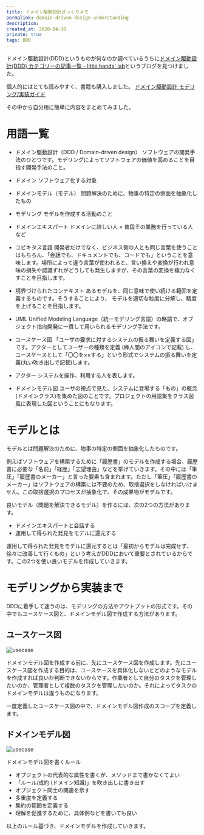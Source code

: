 ```yaml
---
title: ドメイン駆動設計ざっくりメモ
permalink: domain-driven-design-understanding
description: 
created_at: 2020-04-30
private: true
tags: DDD
---
```


ドメイン駆動設計(DDD)というものが何なのか調べているうちに[ドメイン駆動設計(DDD) カテゴリーの記事一覧 - little hands' lab](https://little-hands.hatenablog.com/archive/category/ドメイン駆動設計%28DDD%29)というブログを見つけました。
  
個人的にはとても読みやすく、書籍も購入しました。
[ドメイン駆動設計 モデリング/実装ガイド](https://little-hands.booth.pm/items/1835632)
  
その中から自分用に簡単に内容をまとめてみました。
  
# 用語一覧
- ドメイン駆動設計（DDD / Domain-driven design）
ソフトウェアの開発手法のひとつです。モデリングによってソフトウェアの価値を高めることを目指す開発手法のこと。

- ドメイン
ソフトウェア化する対象

- ドメインモデル（モデル）
問題解決のために、物事の特定の側面を抽象化したもの

- モデリング
モデルを作成する活動のこと

- ドメインエキスパート
ドメインに詳しい人 = 普段その業務を行っている人など

- ユビキタス言語
開発者だけでなく、ビジネス側の人とも同じ言葉を使うことはもちろん、「会話でも、ドキュメントでも、コードでも」ということを意味します。場所によって違う言葉が使われると、言い換えや変換が行われ意味の損失や認識ずれがどうしても発生しますが、その言葉の変換を極力なくすことを目指します。

- 境界づけられたコンテキスト
あるモデルを、同じ意味で使い続ける範囲を定義するものです。そうすることにより、 モデルを適切な粒度に分解し、精度を上げることを目指します。

- UML
Unified Modeling Language（統一モデリング言語）の略語で、オブジェクト指向開発に一貫して用いられるモデリング手法です。

- ユースケース図
「ユーザの要求に対するシステムの振る舞いを定義する図」です。アクターとしてユーザーの種類を定義 (棒人間のアイコンで記載) し、ユースケースとして「〇〇を××する」という形式でシステムの振る舞いを定義(丸い吹き出しで記載)します。

- アクター
システムを操作、利用する人を表します。

- ドメインモデル図
ユーザの視点で見た、システムに登場する「もの」の概念(ドメインクラス)を集めた図のことです。プロジェクトの用語集をクラス図風に表現した図ということにもなります。

# モデルとは

モデルとは問題解決のために、物事の特定の側面を抽象化したものです。

例えばソフトウェアを構築するために「履歴書」のモデルを作成する場合、履歴書に必要な「名前」「経歴」「志望理由」などを挙げていきます。その中には「筆圧」「履歴書のメーカー」と言った要素も含まれます。ただし「筆圧」「履歴書のメーカー」はソフトウェアの構築には不要のため、取捨選択をしなければいけません。この取捨選択のプロセスが抽象化で、その成果物がモデルです。

良いモデル（問題を解決できるモデル）を作るには、次の2つの方法があります。
- ドメインエキスパートと会話する
- 運用して得られた発見をモデルに還元する

運用して得られた発見をモデルに還元するとは「最初からモデルは完成せず、徐々に改善して行くもの」という考えがDDDにおいて重要とされているからです。この2つを使い良いモデルを作成していきます。

# モデリングから実装まで
DDDに着手して迷うのは、モデリングの方法やアウトプットの形式です。その中でもユースケース図と、ドメインモデル図で作成する方法があります。

## ユースケース図

![usecase](../images/ddd_usecase.png)
  
ドメインモデル図を作成する前に、先にユースケース図を作成します。先にユースケース図を作成する目的は、ユースケースを具体化しないとどのようなモデルを作成すれば良いか判断できないからです。作業者として自分のタスクを管理したいのか、管理者として複数のタスクを管理したいのか。それによってタスクのドメインモデルは違うものになります。

一度定義したユースケース図の中で、ドメインモデル図作成のスコープを定義します。

## ドメインモデル図

![usecase](../images/ddd_usecase.png)
  
ドメインモデル図を書くルール
- オブジェクトの代表的な属性を書くが、メソッドまで書かなくてよい
- 「ルール/成約 (ドメイン知識)」を吹き出しに書き出す
- オブジェクト同士の関連を示す
- 多重度を定義する
- 集約の範囲を定義する
- 理解を促進するために、具体例などを書いても良い

以上のルール基づき、ドメインモデルを作成していきます。


